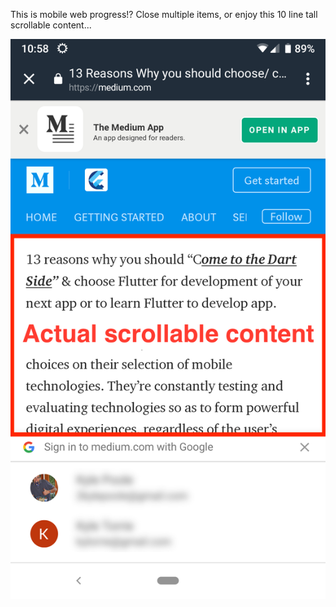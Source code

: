 This is mobile web progress!? Close multiple items, or enjoy this 10 line tall scrollable content...

![](assets/Mobile-Web-Progress.png)

